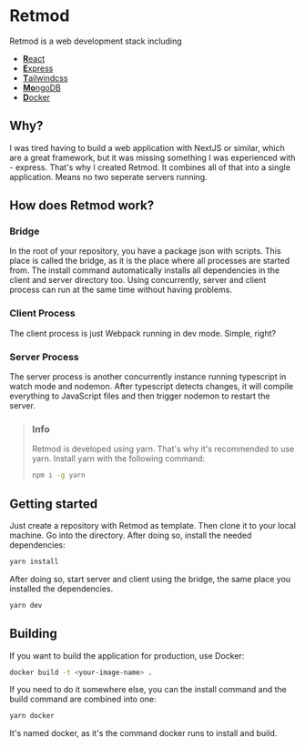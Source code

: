 # Retmod
Retmod is a web development stack including
- [**R**eact](https://reactjs.org/)
- [**E**xpress](https://expressjs.com/)
- [**T**ailwindcss](https://tailwindcss.com/)
- [**Mo**ngoDB](https://www.mongodb.com/)
- [**D**ocker](https://www.docker.com/)

## Why?
I was tired having to build a web application with NextJS or similar, which are a great framework, but it was missing something I was experienced with - express. That's why I created Retmod. It combines all of that into a single application. Means no two seperate servers running.

## How does Retmod work?
### Bridge
In the root of your repository, you have a package json with scripts. This place is called the bridge, as it is the place where all processes are started from. The install command automatically installs all dependencies in the client and server directory too. Using concurrently, server and client process can run at the same time without having problems. 

### Client Process
The client process is just Webpack running in dev mode. Simple, right?

### Server Process
The server process is another concurrently instance running typescript in watch mode and nodemon. After typescript detects changes, it will compile everything to JavaScript files and then trigger nodemon to restart the server.

> ### Info
> Retmod is developed using yarn. That's why it's recommended to use yarn.
> Install yarn with the following command:
> ```bash
> npm i -g yarn
> ```

## Getting started
Just create a repository with Retmod as template. Then clone it to your local machine. Go into the directory. After doing so, install the needed dependencies:

```bash
yarn install
```

After doing so, start server and client using the bridge, the same place you installed the dependencies.

```bash
yarn dev
```

## Building
If you want to build the application for production, use Docker:

```bash
docker build -t <your-image-name> .
```

If you need to do it somewhere else, you can the install command and the build command are combined into one:

```bash
yarn docker
```

It's named docker, as it's the command docker runs to install and build.
